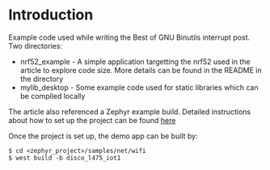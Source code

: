 # Introduction

Example code used while writing the Best of GNU Binutils interrupt post. Two
directories:

- nrf52_example - A simple application targetting the nrf52 used in the article
  to explore code size. More details can be found in the README in the directory
- mylib_desktop - Some example code used for static libraries which can be
  compiled locally

The article also referenced a Zephyr example build. Detailed instructions about
how to set up the project can be found
[here](https://docs.zephyrproject.org/latest/getting_started/index.html)

Once the project is set up, the demo app can be built by:

```
$ cd <zephyr_project>/samples/net/wifi
$ west build -b disco_l475_iot1
```
